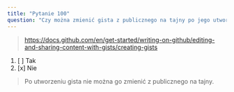 ```yaml
---
title: "Pytanie 100"
question: "Czy można zmienić gista z publicznego na tajny po jego utworzeniu?"
---
```



> https://docs.github.com/en/get-started/writing-on-github/editing-and-sharing-content-with-gists/creating-gists
1. [ ] Tak
1. [x] Nie
> Po utworzeniu gista nie można go zmienić z publicznego na tajny.
